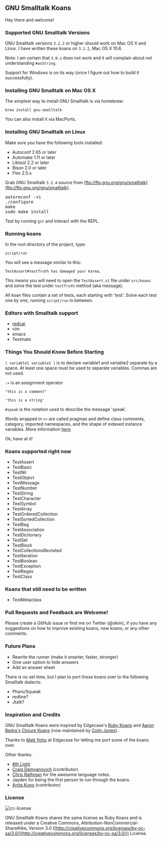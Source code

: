 ## GNU Smalltalk Koans

Hey there and welcome!

### Supported GNU Smalltalk Versions

GNU Smalltalk versions `3.2.2` or higher should work on Mac OS X and Linux.  I have written these koans on `3.2.2`, Mac OS X 10.6.

Note: I am certain that `3.0.x` does not work and it will complain about not understanding `#asString`.

Support for Windows is on its way (once I figure out how to build it successfully).

### Installing GNU Smalltalk on Mac OS X

The simplest way to install GNU Smalltalk is via homebrew:

`brew install gnu-smalltalk`

You can also install it via MacPorts.

### Installing GNU Smalltalk on Linux

Make sure you have the following tools installed:

* Autoconf 2.65 or later
* Automake 1.11 or later
* Libtool 2.2 or later
* Bison 2.0 or later
* Flex 2.5.x

Grab GNU Smalltalk `3.2.4` source from [ftp://ftp.gnu.org/gnu/smalltalk](ftp://ftp.gnu.org/gnu/smalltalk).

<pre>
autoreconf -vi
./configure
make
sudo make install
</pre>

Test by running `gst` and interact with the REPL.

### Running koans

In the root directory of the project, type:

`script/run`

You will see a message similar to this:

`TestAssert#testTruth has damaged your karma.`

This means you will need to open the `TestAssert.st` file under `src/koans` and solve the test under `testTruth` method (aka message).

All koan files contain a set of tests, each starting with 'test'.  Solve each test one by one, running `script/run` in between.

### Editors with Smalltalk support

* [redcar](https://github.com/redcar/redcar)
* vim
* emacs
* Textmate

### Things You Should Know Before Starting

`| variable1 variable2 |` is to declare variable1 and variable2 separate by a space.  At least one space must be used to separate variables.  Commas are not used.

`:=` is an assignment operator

`"this is a comment"`

`'this is a string'`

`#speak` is the notation used to describe the message 'speak'.

Words wrapped in `<>` are called pragmas and define class comments, category, imported namespaces, and the shape of indexed instance variables.  More information [here](http://www.gnu.org/software/smalltalk/manual/gst.html#Syntax).

Ok, have at it!

### Koans supported right now

* TestAssert
* TestBasic
* TestNil
* TestObject
* TestMessage
* TestNumber
* TestString
* TestCharacter
* TestSymbol
* TestArray
* TestOrderedCollection
* TestSortedCollection
* TestBag
* TestAssociation
* TestDictionary
* TestSet
* TestBlock
* TestCollectionsRevisited
* TestIteration
* TestBoolean
* TestException
* TestRegex
* TestClass

### Koans that still need to be written

* TestMetaclass

### Pull Requests and Feedback are Welcome!

Please create a GitHub issue or find me on Twitter (@skim), if you have any suggestions on how to improve existing koans, new koans, or any other comments.

### Future Plans

* Rewrite the runner (make it smarter, faster, stronger)
* Give user option to hide answers
* Add an answer sheet

There is no set time, but I plan to port these koans over to the following Smalltalk dialects:

* Pharo/Squeak
* redline?
* Jtalk?

### Inspiration and Credits

GNU Smalltalk Koans were inspired by Edgecase's [Ruby Koans](https://github.com/edgecase/ruby_koans) and [Aaron Bedra's](http://twitter.com/#!/abedra) [Clojure Koans](https://github.com/functional-koans/clojure-koans) (now maintained by [Colin Jones](http://twitter.com/#!/trptcolin)).

Thanks to [Matt Yoho](http://twitter.com/#!/mattyoho) at Edgecase for letting me port some of the koans over.

Other thanks:

* [8th Light](http://8thlight.com/)
* [Craig Demyanovich](http://twitter.com/#!/demmer12) (contributor)
* [Chris Rathman](http://squeak.joyful.com/LanguageNotes) for the awesome language notes.
* Jayden for being the first person to run through the koans.
* [Anita Kuno](https://twitter.com/#!/anteaya) (contributor)

### License

![cc-license](http://i.creativecommons.org/l/by-nc-sa/3.0/88x31.png)

GNU Smalltalk Koans shares the same license as Ruby Koans and is released under a Creative Commons,
Attribution-NonCommercial-ShareAlike, Version 3.0
([http://creativecommons.org/licenses/by-nc-sa/3.0/](http://creativecommons.org/licenses/by-nc-sa/3.0/)) License.
